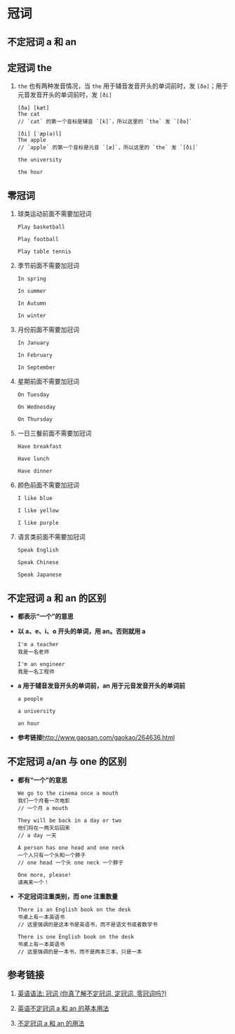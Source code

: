 # 冠词

## 不定冠词 a 和 an

## 定冠词 the

1. `the` 也有两种发音情况，当 `the` 用于辅音发音开头的单词前时，发 `[ðə]`；用于元音发音开头的单词前时，发 `[ði]`

   ```
   [ðə] [kæt]
   The cat
   // `cat` 的第一个音标是辅音 `[k]`，所以这里的 `the` 发 `[ðə]`

   [ði] [ˈæp(ə)l]
   The apple
   // `apple` 的第一个音标是元音 `[æ]`，所以这里的 `the` 发 `[ði]`

   the university

   the hour
   ```

## 零冠词

1. 球类运动前面不需要加冠词

   ```
   Play basketball

   Play football

   Play table tennis
   ```

2. 季节前面不需要加冠词

   ```
   In spring

   In summer

   In Autumn

   In winter
   ```

3. 月份前面不需要加冠词

   ```
   In January

   In February

   In September
   ```

4. 星期前面不需要加冠词

   ```
   On Tuesday

   On Wednesday

   On Thursday
   ```

5. 一日三餐前面不需要加冠词

   ```
   Have breakfast

   Have lunch

   Have dinner
   ```

6. 颜色前面不需要加冠词

   ```
   I like blue

   I like yellow

   I like purple
   ```

7. 语言类前面不需要加冠词

   ```
   Speak English

   Speak Chinese

   Speak Japanese
   ```

## 不定冠词 a 和 an 的区别

- **都表示“一个”的意思**

- **以 a、e、i、o 开头的单词，用 an。否则就用 a**

  ```
  I'm a teacher
  我是一名老师

  I'm an engineer
  我是一名工程师
  ```

- **a 用于辅音发音开头的单词前，an 用于元音发音开头的单词前**

  ```
  a people

  a university

  an hour
  ```

- **参考链接**<http://www.gaosan.com/gaokao/264636.html>

## 不定冠词 a/an 与 one 的区别

- **都有“一个”的意思**

  ```
  We go to the cinema once a mouth
  我们一个月看一次电影
  // 一个月 a mouth

  They will be back in a day or two
  他们将在一两天后回来
  // a day 一天

  A person has one head and one neck
  一个人只有一个头和一个脖子
  // one head 一个头 one neck 一个脖子

  One more, please!
  请再来一个！
  ```

- **不定冠词注重类别，而 one 注重数量**

  ```
  There is an English book on the desk
  书桌上有一本英语书
  // 这里强调的是这本书是英语书，而不是语文书或者数学书

  There is one English book on the desk
  书桌上有一本英语书
  // 这里强调的是一本书，而不是两本三本，只是一本
  ```

## 参考链接

1. [英语语法: 冠词 (你真了解不定冠词, 定冠词, 零冠词吗?)](https://www.bilibili.comhttp://120.25.124.101:9111/EVideo/BV11g41157FC?spm_id_from=333.999.0.0&vd_source=42ac8d16f0df491c6ce0afc21c1143e1)

2. [英语不定冠词 a 和 an 的基本用法](https://jingyan.baidu.com/article/5d6edee2188498d8ebdeec4c.html)

3. [不定冠词 a 和 an 的用法](https://jingyan.baidu.com/article/5d6edee2188498d8ebdeec4c.html)
